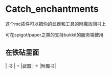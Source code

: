 # Catch_enchantments
这个mc插件可以把你的武器和工具的附魔放回书上

可在spigot/paper之类的支持bukkit的服务端使用

在铁砧里面
------
| 书 | + |武器| → |附魔书|
